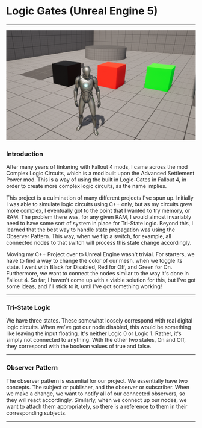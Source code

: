 # Logic Gates (Unreal Engine 5)

---

<img src="images/LogicGates.png">

### Introduction

After many years of tinkering with Fallout 4 mods, I came across the mod Complex Logic Circuits, which is a mod built 
upon the Advanced Settlement Power mod. This is a way of using the built in Logic-Gates in Fallout 4, in order to create 
more complex logic circuits, as the name implies. 

This project is a culmination of many different projects I've spun up. Initially I was able to simulate logic circuits 
using C++ only, but as my circuits grew more complex, I eventually got to the point that I wanted to try 
memory, or RAM. The problem there was, for any given RAM, I would almost invariably need to have some sort of system in 
place for Tri-State logic. Beyond this, I learned that the best way to handle state propagation was using the Observer 
Pattern. This way, when we flip a switch, for example, all connected nodes to that switch will process this state change 
accordingly.

Moving my C++ Project over to Unreal Engine wasn't trivial. For starters, we have to find a way to change the color of 
our mesh, when we toggle its state. I went with Black for Disabled, Red for Off, and Green for On. Furthermore, we want
to connect the nodes similar to the way it's done in Fallout 4. So far, I haven't come up with a viable solution for 
this, but I've got some ideas, and I'll stick to it, until I've got something working! 

---

### Tri-State Logic 

We have three states. These somewhat loosely correspond with real digital logic circuits. When we've got our node 
disabled, this would be something like leaving the input floating. It's neither Logic 0 or Logic 1. Rather, it's simply 
not connected to anything. With the other two states, On and Off, they correspond with the boolean values of true and 
false.

---

### Observer Pattern

The observer pattern is essential for our project. We essentially have two concepts. The subject or publisher, and the 
observer or subscriber. When we make a change, we want to notify all of our connected observers, so they will react 
accordingly. Similarly, when we connect up our nodes, we want to attach them appropriately, so there is a reference to 
them in their corresponding subjects. 

---
